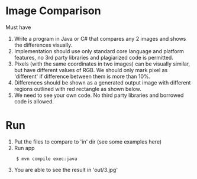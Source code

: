 # Image Comparison

Must have

1. Write a program in Java or C# that compares any 2 images and shows the differences visually.
2. Implementation should use only standard core language and platform features, no 3rd party libraries and plagiarized code is permitted.
3. Pixels (with the same coordinates in two images) can be visually similar, but have different values of RGB. We should only mark pixel as 'different' if difference between them is more than 10%.
4. Differences should be shown as a generated output image with different regions outlined with red rectangle as shown below.
5. We need to see your own code. No third party libraries and borrowed code is allowed.

# Run
1. Put the files to compare to 'in' dir (see some examples here)
2. Run app
```
    $ mvn compile exec:java

```
3. You are able to see the result in 'out/3.jpg'